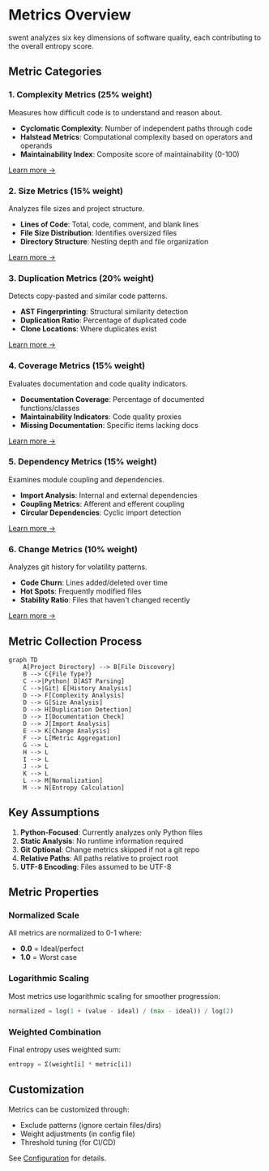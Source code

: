 # Metrics Overview

swent analyzes six key dimensions of software quality, each contributing to the overall entropy score.

## Metric Categories

### 1. Complexity Metrics (25% weight)
Measures how difficult code is to understand and reason about.

- **Cyclomatic Complexity**: Number of independent paths through code
- **Halstead Metrics**: Computational complexity based on operators and operands
- **Maintainability Index**: Composite score of maintainability (0-100)

[Learn more →](complexity/cyclomatic.md)

### 2. Size Metrics (15% weight)
Analyzes file sizes and project structure.

- **Lines of Code**: Total, code, comment, and blank lines
- **File Size Distribution**: Identifies oversized files
- **Directory Structure**: Nesting depth and file organization

[Learn more →](size/file-size.md)

### 3. Duplication Metrics (20% weight)
Detects copy-pasted and similar code patterns.

- **AST Fingerprinting**: Structural similarity detection
- **Duplication Ratio**: Percentage of duplicated code
- **Clone Locations**: Where duplicates exist

[Learn more →](duplication/ast-fingerprinting.md)

### 4. Coverage Metrics (15% weight)
Evaluates documentation and code quality indicators.

- **Documentation Coverage**: Percentage of documented functions/classes
- **Maintainability Indicators**: Code quality proxies
- **Missing Documentation**: Specific items lacking docs

[Learn more →](documentation/coverage.md)

### 5. Dependency Metrics (15% weight)
Examines module coupling and dependencies.

- **Import Analysis**: Internal and external dependencies
- **Coupling Metrics**: Afferent and efferent coupling
- **Circular Dependencies**: Cyclic import detection

[Learn more →](dependencies/imports.md)

### 6. Change Metrics (10% weight)
Analyzes git history for volatility patterns.

- **Code Churn**: Lines added/deleted over time
- **Hot Spots**: Frequently modified files
- **Stability Ratio**: Files that haven't changed recently

[Learn more →](change/git-history.md)

## Metric Collection Process

```mermaid
graph TD
    A[Project Directory] --> B[File Discovery]
    B --> C{File Type?}
    C -->|Python| D[AST Parsing]
    C -->|Git| E[History Analysis]
    D --> F[Complexity Analysis]
    D --> G[Size Analysis]
    D --> H[Duplication Detection]
    D --> I[Documentation Check]
    D --> J[Import Analysis]
    E --> K[Change Analysis]
    F --> L[Metric Aggregation]
    G --> L
    H --> L
    I --> L
    J --> L
    K --> L
    L --> M[Normalization]
    M --> N[Entropy Calculation]
```

## Key Assumptions

1. **Python-Focused**: Currently analyzes only Python files
2. **Static Analysis**: No runtime information required
3. **Git Optional**: Change metrics skipped if not a git repo
4. **Relative Paths**: All paths relative to project root
5. **UTF-8 Encoding**: Files assumed to be UTF-8

## Metric Properties

### Normalized Scale
All metrics are normalized to 0-1 where:
- **0.0** = Ideal/perfect
- **1.0** = Worst case

### Logarithmic Scaling
Most metrics use logarithmic scaling for smoother progression:
```python
normalized = log(1 + (value - ideal) / (max - ideal)) / log(2)
```

### Weighted Combination
Final entropy uses weighted sum:
```python
entropy = Σ(weight[i] * metric[i])
```

## Customization

Metrics can be customized through:
- Exclude patterns (ignore certain files/dirs)
- Weight adjustments (in config file)
- Threshold tuning (for CI/CD)

See [Configuration](../getting-started/configuration.md) for details.